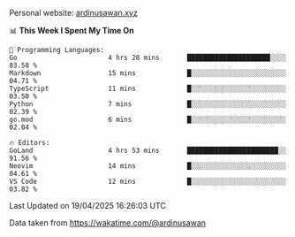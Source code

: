 Personal website: [ardinusawan.xyz](https://ardinusawan.xyz)

<!--START_SECTION:waka-->
📊 **This Week I Spent My Time On** 

```text
💬 Programming Languages: 
Go                       4 hrs 28 mins       █████████████████████░░░░   83.58 % 
Markdown                 15 mins             █░░░░░░░░░░░░░░░░░░░░░░░░   04.71 % 
TypeScript               11 mins             █░░░░░░░░░░░░░░░░░░░░░░░░   03.50 % 
Python                   7 mins              █░░░░░░░░░░░░░░░░░░░░░░░░   02.39 % 
go.mod                   6 mins              █░░░░░░░░░░░░░░░░░░░░░░░░   02.04 % 

🔥 Editors: 
GoLand                   4 hrs 53 mins       ███████████████████████░░   91.56 % 
Neovim                   14 mins             █░░░░░░░░░░░░░░░░░░░░░░░░   04.61 % 
VS Code                  12 mins             █░░░░░░░░░░░░░░░░░░░░░░░░   03.82 % 
```


 Last Updated on 19/04/2025 16:26:03 UTC
<!--END_SECTION:waka-->
Data taken from https://wakatime.com/@ardinusawan
